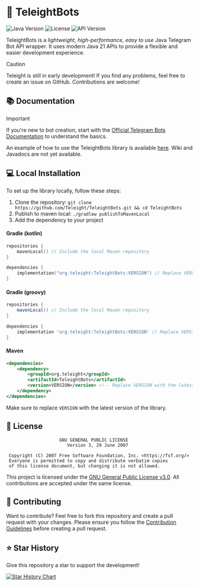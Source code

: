 # 🤖 TeleightBots

![Java Version](https://img.shields.io/badge/Java_version-21-green)
![License](https://img.shields.io/github/license/Teleight/TeleightBots)
![API Version](https://img.shields.io/badge/Bot_API-8.2-blue?logo=telegram)

TeleightBots is a _lightweight, high-performance, easy to use_ Java Telegram Bot API wrapper.
It uses modern Java 21 APIs to provide a flexible and easier development experience.

> [!CAUTION]
>
> Teleight is still in early development! 
> If you find any problems, feel free to create an issue on GitHub.
> Contributions are welcome!

## 📚 Documentation
> [!IMPORTANT]
>
> If you're new to bot creation, start with the [Official Telegram Bots Documentation](https://core.telegram.org/bots) to
understand the basics.
>
An example of how to use the TeleightBots library is available [here](/demo).
Wiki and Javadocs are not yet available.

## 💻 Local Installation
To set up the library locally, follow these steps:

1. Clone the repository: `git clone https://github.com/Teleight/TeleightBots.git && cd TeleightBots`
2. Publish to maven local: `./gradlew publishToMavenLocal`
3. Add the dependency to your project

#### Gradle (kotlin)
```kotlin
repositories {
    mavenLocal() // Include the local Maven repository
}

dependencies {
    implementation("org.teleight:TeleightBots:VERSION") // Replace VERSION with the latest version
}
```
#### Gradle (groovy)
```groovy
repositories {
    mavenLocal() // Include the local Maven repository
}

dependencies {
    implementation 'org.teleight:TeleightBots:VERSION' // Replace VERSION with the latest version
}
```
#### Maven
```xml
<dependencies>
    <dependency>
        <groupId>org.teleight</groupId>
        <artifactId>TeleightBots</artifactId>
        <version>VERSION</version> <!-- Replace VERSION with the latest version -->
    </dependency>
</dependencies>
```

Make sure to replace `VERSION` with the latest version of the library.

## 📄 License
```
                    GNU GENERAL PUBLIC LICENSE
                       Version 3, 29 June 2007

 Copyright (C) 2007 Free Software Foundation, Inc. <https://fsf.org/>
 Everyone is permitted to copy and distribute verbatim copies
 of this license document, but changing it is not allowed.
```
This project is licensed under the [GNU General Public License v3.0](https://www.gnu.org/licenses/gpl-3.0.en.html). All
contributions are accepted under the same license.

## 🤝 Contributing

Want to contribute?
Feel free to fork this repository and create a pull request with your changes.
Please ensure you follow
the [Contribution Guidelines](https://github.com/Teleight/TeleightBots/blob/master/CONTRIBUTING.md) before creating a
pull request.

## ⭐️ Star History
Give this repository a star to support the development!

[![Star History Chart](https://api.star-history.com/svg?repos=Teleight/TeleightBots&type=Date)](https://star-history.com/#Teleight/TeleightBots&Date)
